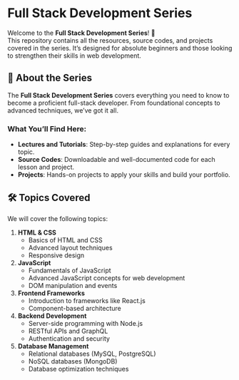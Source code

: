# Full Stack Development Series

Welcome to the **Full Stack Development Series**! 🚀  
This repository contains all the resources, source codes, and projects covered in the series. It’s designed for absolute beginners and those looking to strengthen their skills in web development.

## 📖 About the Series

The **Full Stack Development Series** covers everything you need to know to become a proficient full-stack developer. From foundational concepts to advanced techniques, we’ve got it all.

### What You’ll Find Here:

- **Lectures and Tutorials**: Step-by-step guides and explanations for every topic.
- **Source Codes**: Downloadable and well-documented code for each lesson and project.
- **Projects**: Hands-on projects to apply your skills and build your portfolio.

## 🛠️ Topics Covered

We will cover the following topics:

1. **HTML & CSS**
   - Basics of HTML and CSS
   - Advanced layout techniques
   - Responsive design
2. **JavaScript**
   - Fundamentals of JavaScript
   - Advanced JavaScript concepts for web development
   - DOM manipulation and events
3. **Frontend Frameworks**
   - Introduction to frameworks like React.js
   - Component-based architecture
4. **Backend Development**
   - Server-side programming with Node.js
   - RESTful APIs and GraphQL
   - Authentication and security
5. **Database Management**
   - Relational databases (MySQL, PostgreSQL)
   - NoSQL databases (MongoDB)
   - Database optimization techniques
